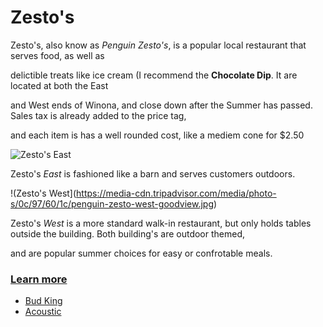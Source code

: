 # Zesto's

Zesto's, also know as *Penguin Zesto's*, is a popular local restaurant that serves food, as well as 

delictible treats like ice cream (I recommend the **Chocolate Dip**. It are located at both the East

and West ends of Winona, and close down after the Summer has passed. Sales tax is already added to the price tag,

and each item is has a well rounded cost, like a mediem cone for $2.50

![Zesto's East](https://media-cdn.tripadvisor.com/media/photo-s/0c/17/1e/4e/penguin-zesto-east-winona.jpg)

Zesto's *East* is fashioned like a barn and serves customers outdoors. 

!(Zesto's West](https://media-cdn.tripadvisor.com/media/photo-s/0c/97/60/1c/penguin-zesto-west-goodview.jpg)

Zesto's *West* is a more standard walk-in restaurant, but only holds tables outside the building. Both building's are outdoor themed,

and are popular summer choices for easy or confrotable meals.

### [Learn more](https://www.tripadvisor.com/Restaurant_Review-g43648-d4892646-Reviews-Penguin_Zesto_West-Winona_Minnesota.html)

 * [Bud King](https://jthusm17.github.io/Winona/BudKingIceArena)
 * [Acoustic](https://jthusm17.github.io/Winona/AcousticCafe)
